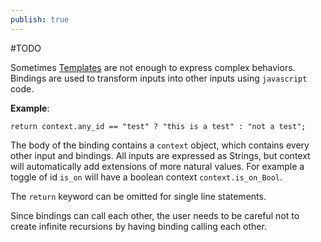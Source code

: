 ```yaml
---
publish: true
---
```

#TODO

Sometimes [Templates](Templates.md) are not enough to express complex behaviors. Bindings are used to transform inputs into other inputs using `javascript` code.

**Example**:
```binding:id
return context.any_id == "test" ? "this is a test" : "not a test";
```

The body of the binding contains a `context` object, which contains every other input and bindings. All inputs are expressed as Strings, but context will automatically add extensions of more natural values. For example a toggle of id `is_on` will have a boolean context `context.is_on_Bool`.

The `return` keyword can be omitted for single line statements.

Since bindings can call each other, the user needs to be careful not to create infinite recursions by having binding calling each other.


